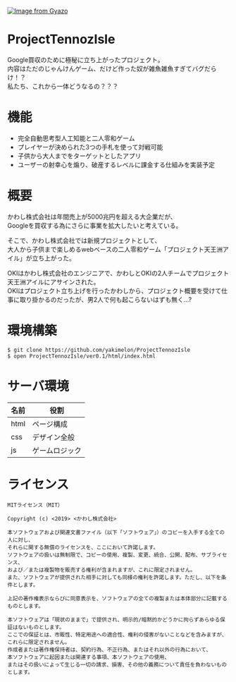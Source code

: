 [![Image from Gyazo](https://i.gyazo.com/c9efcad44a0d01476885b6eb4aaaae91.png)](https://gyazo.com/c9efcad44a0d01476885b6eb4aaaae91)

# ProjectTennozIsle

Google買収のために極秘に立ち上がったプロジェクト。  
内容はただのじゃんけんゲーム、だけど作った奴が雑魚雑魚すぎてバグだらけ！？  
私たち、これから一体どうなるの？？？

# 機能

- 完全自動思考型人工知能と二人零和ゲーム
- プレイヤーが決められた3つの手札を使って対戦可能
- 子供から大人までをターゲットとしたアプリ
- ユーザーの射幸心を煽り、破産するレベルに課金する仕組みを実装予定

# 概要

かわし株式会社は年間売上が5000兆円を超える大企業だが、  
Googleを買収する為にさらに事業を拡大したいと考えている。  

そこで、かわし株式会社では新規プロジェクトとして、  
大人から子供まで楽しめるwebベースの二人零和ゲーム「プロジェクト天王洲アイル」が立ち上がった。

OKIはかわし株式会社のエンジニアで、かわしとOKIの2人チームでプロジェクト天王洲アイルにアサインされた。  
OKIはプロジェクト立ち上げを行ったかわしから、プロジェクト概要を受けて仕事に取り掛かるのだったが、男2人で何も起こらないはずも無く...?

# 環境構築

```
$ git clone https://github.com/yakimelon/ProjectTennozIsle
$ open ProjectTennozIsle/ver0.1/html/index.html
```

# サーバ環境

|名前|役割|
|---|---|
|html|ページ構成|
|css|デザイン全般|
|js|ゲームロジック|

# ライセンス

```
MITライセンス（MIT）

Copyright (c) <2019> <かわし株式会社>

本ソフトウェアおよび関連文書ファイル（以下「ソフトウェア」）のコピーを入手する全ての人に対し、
それらに関する無償のライセンスを、ここにおいて許諾します。
ソフトウェアの扱いは無制限で、コピーの使用、複製、変更、統合、公開、配布、サブライセンス、
および／または複製物を販売する権利が含まれますが、これに限定されません。
また、ソフトウェアが提供された相手に対しても同様の権利を許諾します。ただし、以下を条件とします。

上記の著作権表示ならびに同意表示を、ソフトウェアの全ての複製または本体部分に記載するものとします。

本ソフトウェアは「現状のままで」で提供され、明示的/暗黙的かどうかに拘らずあらゆる保証はないものとします。
ここでの保証とは、市販性、特定用途への適合性、権利の侵害がないことなどを含みますが、これらに限定されません。
作成者または著作権保持者は、契約行為、不正行為、またはそれ以外の行為において、
本ソフトウェアに起因または関連する事項、本ソフトウェアの使用、
またはその扱いによって生じる一切の請求、損害、その他の義務について責任を負わないものとします。
```
